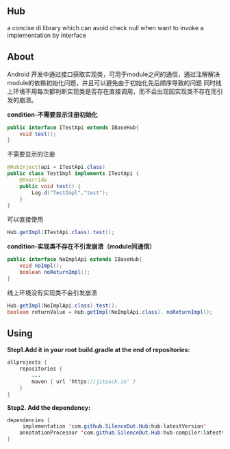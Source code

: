 ## Hub
a concise di library which can avoid check null when want to invoke a implementation by interface

## About

Android 开发中通过接口获取实现类，可用于module之间的通信，通过注解解决module的依赖初始化问题，并且可以避免由于初始化先后顺序导致的问题
同时线上环境不用每次都判断实现类是否存在直接调用，而不会出现因实现类不存在而引发的崩溃。

**condition-不需要显示注册初始化**

```java
public interface ITestApi extends IBaseHub{
	void test();
}
```

不需要显示的注册

```java
@HubInject(api = ITestApi.class)
public class TestImpl implements ITestApi {
    @Override
    public void test() {
        Log.d("TestImpl","test");
    }
}
```

可以直接使用

```java
Hub.getImpl(ITestApi.class).test();
```

**condition-实现类不存在不引发崩溃（module间通信）**

```java
public interface NoImplApi extends IBaseHub{
    void noImpl();
    boolean noReturnImpl();
}
```

线上环境没有实现类不会引发崩溃

```java
Hub.getImpl(NoImplApi.class).test();
boolean returnValue = Hub.getImpl(NoImplApi.class). noReturnImpl();
```

## Using

**Step1.Add it in your root build.gradle at the end of repositories:**

```java
allprojects {
	repositories {
		...
		maven { url 'https://jitpack.io' }
	}
}
```


**Step2. Add the dependency:**

```java
dependencies {
	 implementation 'com.github.SilenceDut.Hub:hub:latestVersion'
    annotationProcessor 'com.github.SilenceDut.Hub:hub-compiler:latestVersion'
}
```

